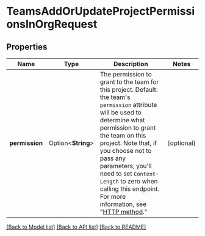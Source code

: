 # TeamsAddOrUpdateProjectPermissionsInOrgRequest

## Properties

Name | Type | Description | Notes
------------ | ------------- | ------------- | -------------
**permission** | Option<**String**> | The permission to grant to the team for this project. Default: the team's `permission` attribute will be used to determine what permission to grant the team on this project. Note that, if you choose not to pass any parameters, you'll need to set `Content-Length` to zero when calling this endpoint. For more information, see \"[HTTP method](https://docs.github.com/rest/guides/getting-started-with-the-rest-api#http-method).\" | [optional]

[[Back to Model list]](../README.md#documentation-for-models) [[Back to API list]](../README.md#documentation-for-api-endpoints) [[Back to README]](../README.md)


